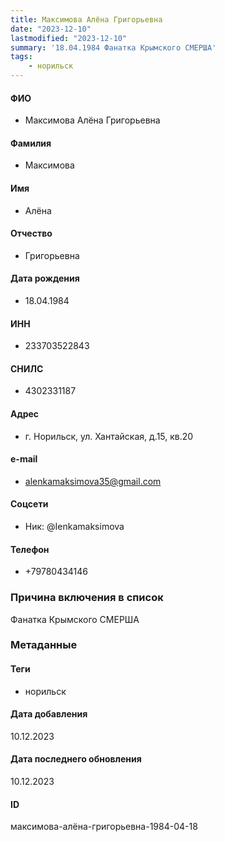```yaml
---
title: Максимова Алёна Григорьевна
date: "2023-12-10"
lastmodified: "2023-12-10"
summary: '18.04.1984 Фанатка Крымского СМЕРША'
tags: 
    - норильск
---
```

<!--# pp2-->
<!--## Фигурант-->
<!--### Личные данные-->
#### ФИО
- Максимова Алёна Григорьевна
#### Фамилия
- Максимова
#### Имя
- Алёна
#### Отчество
- Григорьевна
#### Дата рождения
- 18.04.1984
#### ИНН
- 233703522843
#### СНИЛС
- 4302331187
#### Адрес
- г. Норильск, ул. Хантайская, д.15, кв.20
#### e-mail
- alenkamaksimova35@gmail.com
#### Соцсети
- Ник: @Ienkamaksimova
#### Телефон
- +79780434146
### Причина включения в список
Фанатка Крымского СМЕРША
### Метаданные
#### Теги
- норильск
#### Дата добавления
10.12.2023
#### Дата последнего обновления
10.12.2023
#### ID
максимова-алёна-григорьевна-1984-04-18
<!--## END;-->
